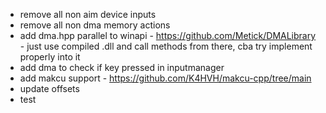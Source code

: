 - remove all non aim device inputs
- remove all non dma memory actions
- add dma.hpp parallel to winapi - https://github.com/Metick/DMALibrary - just use compiled .dll and call methods from there, cba try implement properly into it
- add dma to check if key pressed in inputmanager
- add makcu support - https://github.com/K4HVH/makcu-cpp/tree/main
- update offsets
- test
